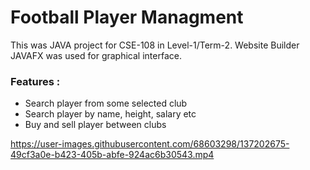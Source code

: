 # Football Player Managment
 
 This was JAVA project for CSE-108 in  Level-1/Term-2. Website Builder JAVAFX was used for graphical interface. 

### Features :

  - Search player from some selected club
  - Search player by name, height, salary etc
  - Buy and sell player between clubs


https://user-images.githubusercontent.com/68603298/137202675-49cf3a0e-b423-405b-abfe-924ac6b30543.mp4



